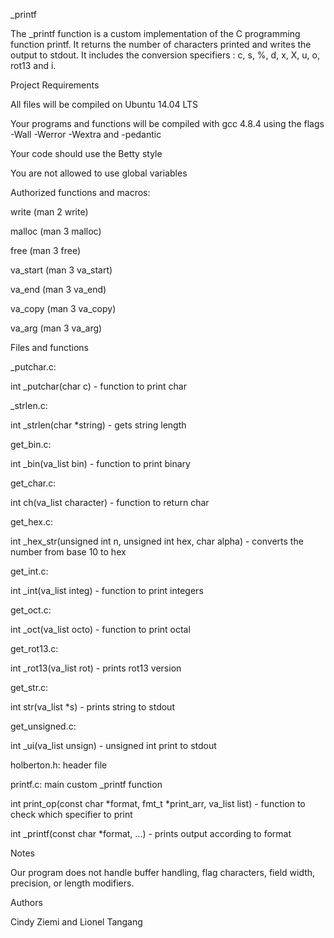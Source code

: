 _printf

The _printf function is a custom implementation of the C programming function printf. It returns the number of characters printed and writes the output to stdout. It includes the conversion specifiers : c, s, %, d, x, X, u, o, rot13 and i.





Project Requirements

All files will be compiled on Ubuntu 14.04 LTS

Your programs and functions will be compiled with gcc 4.8.4 using the flags -Wall -Werror -Wextra and -pedantic

Your code should use the Betty style

You are not allowed to use global variables

Authorized functions and macros:

write (man 2 write)

malloc (man 3 malloc)

free (man 3 free)

va_start (man 3 va_start)

va_end (man 3 va_end)

va_copy (man 3 va_copy)

va_arg (man 3 va_arg)

Files and functions

_putchar.c:



int _putchar(char c) - function to print char

_strlen.c:



int _strlen(char *string) - gets string length

get_bin.c:



int _bin(va_list bin) - function to print binary

get_char.c:



int ch(va_list character) - function to return char

get_hex.c:



int _hex_str(unsigned int n, unsigned int hex, char alpha) - converts the number from base 10 to hex

get_int.c:



int _int(va_list integ) - function to print integers

get_oct.c:



int _oct(va_list octo) - function to print octal

get_rot13.c:



int _rot13(va_list rot) - prints rot13 version

get_str.c:



int str(va_list *s) - prints string to stdout

get_unsigned.c:



int _ui(va_list unsign) - unsigned int print to stdout

holberton.h: header file



printf.c: main custom _printf function



int print_op(const char *format, fmt_t *print_arr, va_list list) - function to check which specifier to print

int _printf(const char *format, ...) - prints output according to format

Notes

Our program does not handle buffer handling, flag characters, field width, precision, or length modifiers.



Authors

Cindy Ziemi and Lionel Tangang
